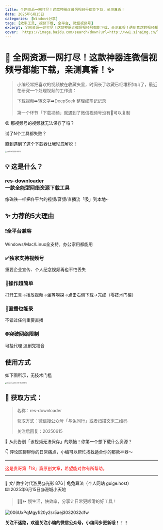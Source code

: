 ```yaml
---
title: 全网资源一网打尽！这款神器连微信视频号都能下载，亲测真香！
date: 2025年6月15日
categories: [Windows分享]
tags: [效率工具, 视频下载, 全平台, 微信视频号]
excerpt: 全网资源一网打尽！这款神器连微信视频号都能下载，亲测真香！遇到喜欢的视频却无法保存？试了N个工具都失败？这个下载器让我彻底解脱！
cover:  https://image.baidu.com/search/down?url=http://ww1.sinaimg.cn/large/006UxPqMgy1i2g51wo2hnj31dj0u0tak.jpg
---
```


# 🎥 全网资源一网打尽！这款神器连微信视频号都能下载，亲测真香！✨

> 小编经常把喜欢的视频放在收藏夹里，时间长了收藏已经堆积如山了，最近在研究一个处理视频的工作流：
>
> 下载视频➡️转文字➡️DeepSeek 整理成笔记记录
>
> 第一个环节「下载视频」就遇到了微信视频号没有🔗可以复制

😫 那视频号的视频就无法保存了吗？

试了N个工具都失败？

直到遇到了这个下载器让我彻底解脱！

<img src="https://image.baidu.com/search/down?url=http://ww1.sinaimg.cn/large/006UxPqMgy1i2g51wo2hnj31dj0u0tak.jpg" alt="_qb1PVe72025-06-15" style="zoom:33%;" />

## 💡 这是什么？

### res-downloader<br>一款全能型网络资源下载工具

像磁铁一样把各平台的视频/音频/直播流「吸」到本地~

## ✨ 力荐的5大理由

### ❗️全平台兼容

Windows/Mac/Linux全支持，办公家用都能用

### ✅独家支持视频号

重要企业宣传、个人纪念视频再也不怕丢失

### 🚀操作超简单

打开工具→播放视频→坐等嗅探→点击右侧下载→完成（零技术门槛）

### 💪直播也能录

不错过任何重要直播

### 🌐突破网络限制

可挂代理  追剧党福音

## 使用方式

如下图所示，无技术门槛

<img src="https://image.baidu.com/search/down?url=http://ww1.sinaimg.cn/large/006UxPqMgy1i2g4kt5b12j32041a2hdt.jpg" alt="1Capture_2025-06-15_16.55.43" style="zoom:33%;" />

## 🔗 获取方式：

> 名称：res-downloader
>
> 获取方式：微信搜公众号「与兔同行」或者扫描文末二维码
>
> 关注后回复：20250615

💬 从此告别「该视频无法保存」的烦恼！你第一个想下载什么资源？

👇 评论区聊聊你的日常痛点，小编可以帮忙找找适合你的那款神器～

---

<span style="color: red;">这是贵哥第「18」篇原创文章，希望能对你有所帮助。</span>

---

📝 文/ 数字时代游民@光影 876 | 龟兔算法（个人网站 guige.host）<br>   ⌨️ 2025年6月15日@港城小天地 <br>

> 🐢🐇⏩ 慢生活，快效率，分享让日常更顺滑的好工具！

<img src='https://image.baidu.com/search/down?url=http://ww1.sinaimg.cn/large/006UxPqMgy1i20y2sr5aej3032032dfw.jpg' alt='006UxPqMgy1i20y2sr5aej3032032dfw'/>



**关注不迷路，欢迎关注小编的微信公众号，小编同步更新哦！！！**
